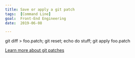 ```yaml
---
title: Save or apply a git patch
tags:  [Command Line]
goal:  Front-End Engineering
date:  2019-06-08

---
```


git diff > foo.patch; git reset; echo do stuff; git apply foo.patch

[Learn more about git patches][mo]

[mo]: https://nithinbekal.com/posts/git-patch/
